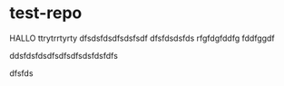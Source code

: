 # test-repo

HALLO
ttrytrrtyrty
dfsdsfdsdfsdsfsdf
dfsfdsdsfds
rfgfdgfddfg
fddfggdf


ddsfdsfdsdfsdfsdfsdsfdsfdfs


dfsfds
